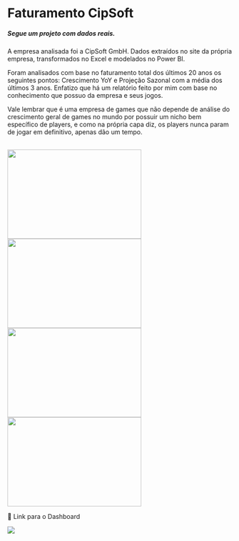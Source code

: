 # Faturamento CipSoft

##### Segue um projeto com dados reais.
A empresa analisada foi a CipSoft GmbH.
Dados extraídos no site da própria empresa, transformados no Excel e modelados no Power BI.

Foram analisados com base no faturamento total dos últimos 20 anos os seguintes pontos:
Crescimento YoY e Projeção Sazonal com a média dos últimos 3 anos.
Enfatizo que há um relatório feito por mim com base no conhecimento que possuo da empresa e seus jogos.

Vale lembrar que é uma empresa de games que não depende de análise do crescimento geral de games no mundo por possuir um nicho bem específico de players, e como na própria capa diz, os players nunca param de jogar em definitivo, apenas dão um tempo.


<div style="display: inline_block"><br>
 <img align"center"  height="200" width="300" src="https://uploaddeimagens.com.br/images/004/430/851/full/Cap1.JPG?1681484596">
 <img align"center"  height="200" width="300" src="https://uploaddeimagens.com.br/images/004/430/856/full/Cap2.JPG?1681484649">
 <img align"center"  height="200" width="300" src="https://uploaddeimagens.com.br/images/004/430/860/full/Cap3.JPG?1681484701">
 <img align"center"  height="200" width="300" src="https://uploaddeimagens.com.br/images/004/430/861/full/Cap4.JPG?1681484730">

 
 

</div>




🔗 Link para o Dashboard
<div>
 <a href="https://app.powerbi.com/view?r=eyJrIjoiMzkzMjY5ODYtYWQzMi00NTE0LTg4OTEtZmI4MWQ3ZTg5MDQyIiwidCI6IjQyYjFjMWEyLTE0NjItNDNkMy04OTExLTZkYzQ5N2I1YjUwMyJ9" target="_blank"><img src="https://i.ibb.co/jR4n2bm/icons8-power-bi-48.png" target="_blank"></a>
</div>
